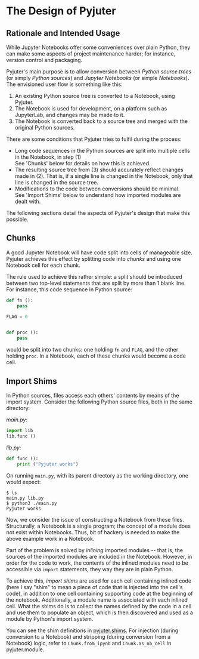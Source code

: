 # The Design of Pyjuter

## Rationale and Intended Usage
While Jupyter Notebooks offer some conveniences over plain
Python, they can make some aspects of project maintenance
harder; for instance, version control and packaging.

Pyjuter's main purpose is to allow conversion between _Python
source trees_ (or simply _Python sources_) and _Jupyter
Notebooks_ (or simple _Notebooks_). The envisioned user
flow is something like this:

1. An existing Python source tree is converted to a Notebook,
   using Pyjuter.
2. The Notebook is used for development, on a platform such
   as JupyterLab, and changes may be made to it.
3. The Notebook is converted back to a source tree and
   merged with the original Python sources.

There are some conditions that Pyjuter tries to fulfil
during the process:

* Long code sequences in the Python sources are split into
  multiple cells in the Notebook, in step (1)  
  See 'Chunks' below for details on how this is achieved.
* The resulting source tree from (3) should accurately
  reflect changes made in (2). That is, if a single line
  is changed in the Notebook, only that line is changed
  in the source tree.
* Modifications to the code between conversions should
  be minimal.  
  See 'Import Shims' below to understand how imported
  modules are dealt with.

The following sections detail the aspects of Pyjuter's
design that make this possible.

## Chunks
A good Jupyter Notebook will have code split into cells of
manageable size. Pyjuter achieves this effect by splitting
code into _chunks_ and using one Notebook cell for each
chunk.

The rule used to achieve this rather simple: a split
should be introduced between two top-level statements that
are split by more than 1 blank line. For instance, this
code sequence in Python source:
```python
def fn ():
    pass

FLAG = 0


def proc ():
    pass
```
would be split into two chunks: one holding `fn` and
`FLAG`, and the other holding `proc`. In a Notebook,
each of these chunks would become a code cell.

## Import Shims
In Python sources, files access each others' contents
by means of the import system. Consider the following
Python source files, both in the same directory:

_main.py_:
```python
import lib
lib.func ()
```
_lib.py_:
```python
def func ():
    print ("Pyjuter works")
```

On running `main.py`, with its parent directory as
the working directory, one would expect:
```
$ ls
main.py lib.py
$ python3 ./main.py
Pyjuter works
```

Now, we consider the issue of constructing a
Notebook from these files. Structurally, a Notebook
is a single program; the concept of a module does
not exist within Notebooks. Thus, bit of hackery is
needed to make the above example work in a
Notebook.

Part of the problem is solved by _inlining_ imported
modules -- that is, the sources of the imported
modules are included in the Notebook. However, in
order for the code to work, the contents of the
inlined modules need to be accessible via `import`
statements, they way they are in plain Python.

To achieve this, _import shims_ are used for each
cell containing inlined code (here I say "shim" to
mean a piece of code that is injected into the cell's
code), in addition to one cell containing supporting
code at the beginning of the notebook. Additionally,
a module name is associated with each inlined cell.
What the shims do is to collect the names defined by
the code in a cell and use them to populate an object,
which is then discovered and used as a module by
Python's import system.

You can see the shim definitions in
[pyjuter.shims](../src/pyjuter/shims.py). For
injection (during conversion to a Notebook) and
stripping (during conversion from a Notebook) logic,
refer to `Chunk.from_ipynb` and `Chunk.as_nb_cell`
in pyjuter.module.

